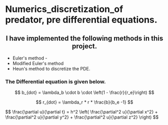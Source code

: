 <h1>Numerics_discretization_of predator, pre differential equations.</h1> 
<h2 align =center> I have implemented the following methods in this project. </h2> 

- Euler's method -
- Modified Euler's method
- Heun's method to discretize the PDE.
  
<h3> The Differential equation is given below. </h3>

<p align = center> $$ b_{dot} = \lambda_b \cdot b \cdot \left(1 - \frac{r}{r_e}\right) $$ </p>
<p align = center >  $$ r_{dot} = \lambda_r * r * \frac{b}{b_e -1} $$ </p>

<p>
$$
\frac{\partial u}{\partial t} = h^2 \left( \frac{\partial^2 u}{\partial x^2} + \frac{\partial^2 u}{\partial y^2} + \frac{\partial^2 u}{\partial z^2} \right)
$$
</p>

